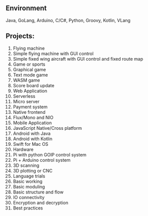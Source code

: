 
## Environment
Java, GoLang, Arduino, C/C#, Python, Groovy, Kotlin, VLang

## Projects:
1. Flying machine
 1. Simple flying machine with GUI control
 1. Simple fixed wing aircraft with GUI control and fixed route map
2. Game or sports
 1. Graphical game
 1. Text mode game
 1. WASM game
 1. Score board update
3. Web Application
 1. Serverless 
 1. Micro server
 1. Payment system
 1. Native frontend
 1. Flux/Mono and NIO
4. Mobile Application
 1. JavaScript Native/Cross platform
 1. Android with Java
 1. Android with Kotlin
 1. Swift for Mac OS
5. Hardware
 1. Pi with python GOIP control system
 1. Pi + Arduino control system
 1. 3D scanning
 3. 3D plotting or CNC
6. Language trials
 1. Basic working
 1. Basic moduling
 1. Basic structure and flow
 1. IO connectivity
 1. Encryption and decryption
 1. Best practices

